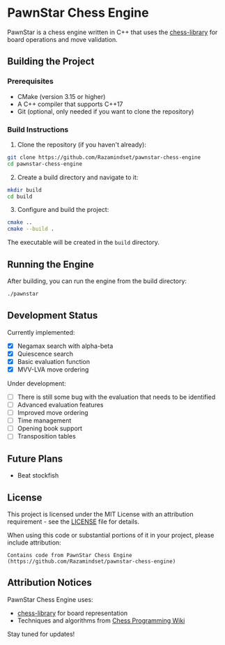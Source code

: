 # PawnStar Chess Engine

PawnStar is a chess engine written in C++ that uses the [chess-library](https://github.com/Disservin/chess-library) for board operations and move validation.

## Building the Project

### Prerequisites

- CMake (version 3.15 or higher)
- A C++ compiler that supports C++17
- Git (optional, only needed if you want to clone the repository)

### Build Instructions

1. Clone the repository (if you haven't already):

```sh
git clone https://github.com/Razamindset/pawnstar-chess-engine
cd pawnstar-chess-engine
```

2. Create a build directory and navigate to it:

```sh
mkdir build
cd build
```

3. Configure and build the project:

```sh
cmake ..
cmake --build .
```

The executable will be created in the `build` directory.

## Running the Engine

After building, you can run the engine from the build directory:

```sh
./pawnstar
```

## Development Status

Currently implemented:

- [x] Negamax search with alpha-beta
- [x] Quiescence search
- [x] Basic evaluation function
- [x] MVV-LVA move ordering

Under development:

- [ ] There is still some bug with the evaluation that needs to be identified
- [ ] Advanced evaluation features
- [ ] Improved move ordering
- [ ] Time management
- [ ] Opening book support
- [ ] Transposition tables

## Future Plans

- Beat stockfish

## License

This project is licensed under the MIT License with an attribution requirement - see the [LICENSE](LICENSE) file for details.

When using this code or substantial portions of it in your project, please include attribution:

```
Contains code from PawnStar Chess Engine (https://github.com/Razamindset/pawnstar-chess-engine)
```

## Attribution Notices

PawnStar Chess Engine uses:

- [chess-library](https://github.com/Disservin/chess-library) for board representation
- Techniques and algorithms from [Chess Programming Wiki](https://www.chessprogramming.org)

Stay tuned for updates!

